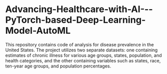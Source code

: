 # Advancing-Healthcare-with-AI---PyTorch-based-Deep-Learning-Model-AutoML
This repository contains code of analysis for disease prevalence in the United States. The project utilizes two separate datasets: one containing estimates of chronic illness for various age groups, states, population, and health categories, and the other containing variables such as states, race, ten-year age groups, and population percentages.

